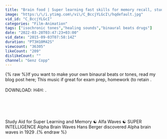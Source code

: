 ```yaml
---
title: "Brain food | Super learning fast skills for memory recall, study exams"
image: "https:\/\/i.ytimg.com\/vi\/C_BccjYLGcI\/hqdefault.jpg"
vid_id: "C_BccjYLGcI"
categories: "Film-Animation"
tags: ["isochronic tones","healing sounds","binaural beats drugs"]
date: "2022-03-28T03:47:23+03:00"
vid_date: "2015-09-03T07:58:14Z"
duration: "PT3H10M42S"
viewcount: "36305"
likeCount: "209"
dislikeCount: ""
channel: "Genz Copp"
---
```

{% raw %}If you want to make your own binaural beats or tones, read my blog post here; This music if great for exam prep, homework (to retain .<br /><br />DOWNLOAD: H4H: .<br /><br /><br /><br /><br /><br />Study Aid for Super Learning and Memory ☯ Alfa Waves ☯ SUPER INTELLIGENCE Alpha Brain Waves Hans Berger discovered Alpha brain waves in 1929 .{% endraw %}
